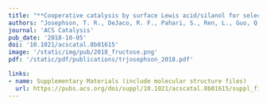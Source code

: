 ```yaml
---
title: "**Cooperative catalysis by surface Lewis acid/silanol for selective fructose etherification on Sn-SPP zeolite**"
authors: "Josephson, T. R., DeJaco, R. F., Pahari, S., Ren, L., Guo, Q., Tsapatsis, M., Siepmann, J. I., Vlachos, D. G., Caratzoulas, S."
journal: 'ACS Catalysis'
pub_date: '2018-10-05'
doi: '10.1021/acscatal.8b01615'
image: '/static/img/pub/2018_fructose.png'
pdf: '/static/pdf/publications/trjosephson_2018.pdf'

links:
- name: Supplementary Materials (include molecular structure files)
  url: https://pubs.acs.org/doi/suppl/10.1021/acscatal.8b01615/suppl_file/cs8b01615_si_001.pdf
---
```


